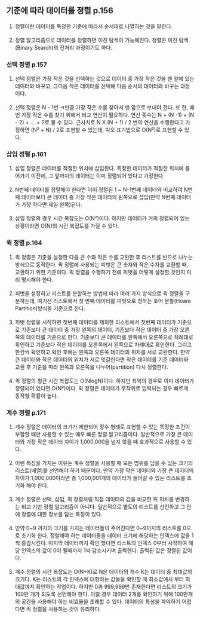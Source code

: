 ## 기준에 따라 데이터를 정렬 p.156
1. 정렬이란 데이터를 특정한 기준에 따라서 순서대로 나열하는 것을 말한다.
   <br><br>
2. 정렬 알고리즘으로 데이터를 정렬하면 이진 탐색이 가능해진다. 정렬은 이진 탐색(Binary Search)의 전처리 과정이기도 하다.

### 선택 정렬 p.157
1. 선택 정렬은 가장 작은 것을 선택하는 것으로 데이터 중 가장 작은 것을 맨 앞에 있는 데이터와 바꾸고, 그다음 작은 데이터를 선택해 다음 순서의 데이터와 바꾸는 과정이다.
   <br><br>
2. 선택 정렬은 N - 1번 ㅋ만큼 가장 작은 수를 찾아서 맨 앞으로 보내야 한다. 또 한, 매번 가장 작은 수를 찾기 위해서 비교 연산이 필요하다. 연산 횟수는 N + (N -1) + (N - 2) + ... + 2로 볼 수 있다. 근사치로 N X (N + 1) / 2 번의 연산을 수행한다고 가정하면 (N² + N) / 2로 표현할 수 있는데, 빅오 표기법으로 O(N²)로 표현할 수 있다. 

### 삽입 정렬 p.161
1. 삽입 정렬은  데이터를 적절한 위치에 삽입한다. 특정한 데이터가 적절한 위치에 들어가기 이전에, 그 앞까지의 데이터는 이미 정렬되어 있다고 가정한다.
   <br><br>
2. N번째 데이터를 정렬해야 한다면 이미 정렬된 1 ~ N-1번째 데이터와 비교하여 N번째 데이터보다 큰 데이터 중 가장 작은 데이터의 왼쪽으로 삽입(만약 N번째 데이터가 가장 작다면 제일 왼쪽)된다.
   <br><br>
3. 삽입 정렬의 경우 시간 복잡도는 O(N²)이다. 하지만 데이터가 거의 정렬되어 있는 상황이라면 O(N)의 시간 복잡도를 가질 수 있다.

### 퀵 정렬 p.164
1. 퀵 정렬은 기준을 설정한 다음 큰 수와 작은 수를 교환한 후 리스트를 반으로 나누는 방식으로 동작한다. 퀵 정렬에 사용되는 피벗은 큰 숫자와 작은 수자를 교환할 때, 교환하기 위한 기준이다. 퀵 정렬을 수행하기 전에 피벗을 어떻게 설정할 것인지 미리 명시해야 한다.
   <br><br>
2. 피벗을 설정하고 리스트를 분할하는 방법에 따라 여러 가지 방식으로 퀵 정렬을 구분하는데, 여기선 리스트에서 첫 번째 데이터를 피벗으로 정하는 호어 분할(Hoare Partition)방식을 기준으로 한다.
   <br><br>
3. 피벗 정렬을 시작하면 첫번째 데이터를 제외한 리스트에서 첫번째 데이터가 기준으로 기준보다 큰 데이터 중 가장 왼쪽의 데이터, 기준보다 작은 데이터 중 가장 오른쪽의 데이터를 기준으로 한다. 기준보다 큰 데이터를 왼쪽에서 오른쪽으로 차례대로 확인하고 기준보다 작은 데이터를 오른쪽에서 왼쪽으로 차례대로 확인한다. 그리고 한칸씩 확인하고 확인 후에는 왼쪽과 오른쪽 데이터의 위치를 서로 교환한다. 만약 큰 데이터와 작은 데이터의 위치가 서로 엇갈린다면 작은 데이터를 기준 데이터와 교환 후 기준을 따라 왼쪽과 오른쪽을 나누어(partition) 다시 정렬한다.
   <br><br>
4. 퀵 정렬의 평균 시간 복잡도는 O(NlogN)이다.  하지만 최악의 경우로 이미 데이터가 정렬되어 있다면 O(N²)이다. 퀵 정렬은 데이터가 무작위로 입력되는 경우 빠르게 동작할 확률이 높다.

### 계수 정렬 p.171
1. 계수 정렬은 데이터의 크기가 제한되어 정수 형태로 표현할 수 있는 특정한 조건이 부합할 때만 사용할 수 있는 매우 빠른 정렬 알고리즘이다. 일반적으로 가장 큰 데이터와 가장 작은 데이터 차이가 1,000,000을 넘지 않을 때 효과적으로 사용할 수 있다.
   <br><br>
2. 이런 특징을 가지는 이유는 계수 정렬을 사용할 때 모든 범위를 담을 수 있는 크기의 리스트(배열)를 선언해야 하기 때문이다. 만약 가장 작은 데이터와 가장 큰 데이터의 차이가 1,000,000이라면 총 1,000,001개의 데이터가 들어갈 수 있는 리스트를 초기화 해야 한다.
   <br><br>
3. 계수 정렬은 선택, 삽입, 퀵 정렬처럼 직접 데이터의 값을 비교한 뒤 위치를 변경하는 비교 기반 정렬 알고리즘이 아니다. 일반적으로 별도의 리스트를 선언하고 그 안에 정렬에 대한 정보를 담는 특징이 있다.
   <br><br>
4. 만약 0~9 까지의 크기를 가지는 데이터들이 주어진다면 0~9까지의 리스트를 0으로 초기화 한다. 정렬해야 하는 데이터들을 데이터 크기에 해당하는 인덱스에 값을 1씩 증감시킨다. 마지막 데이터까지 확인 했다면 리스트의 인덱스 0부터 시작하여 해당 인덱스의 값이 0이 될때까지 1씩 감소시키며 출력한다. 출력된 값은 정렬된 값이다.
   <br><br>
5. 계수 정렬의 시간 복잡도는 O(N+K)로 N은 데이터의 개수 K는 데이터 중 최대값의 크기다. K는 리스트의 각 인덱스에 대항하는 값들을 확인할 때 최소값에서 부터 최대값까지 확인하는 작업이다. 하지만 0과 999,999만 존재한다면 리스트의 크기가 100만 개가 되도록 선언해야 한다. 이럴 경우 데이터 2개를 확인하기 위해 100만개의 공간을 사용해야 하는 비효율을 초래할 수 있다. 데이터의 특성을 파악하기 어렵다면 퀵 정렬을 사용하는 것이 유리하다.

